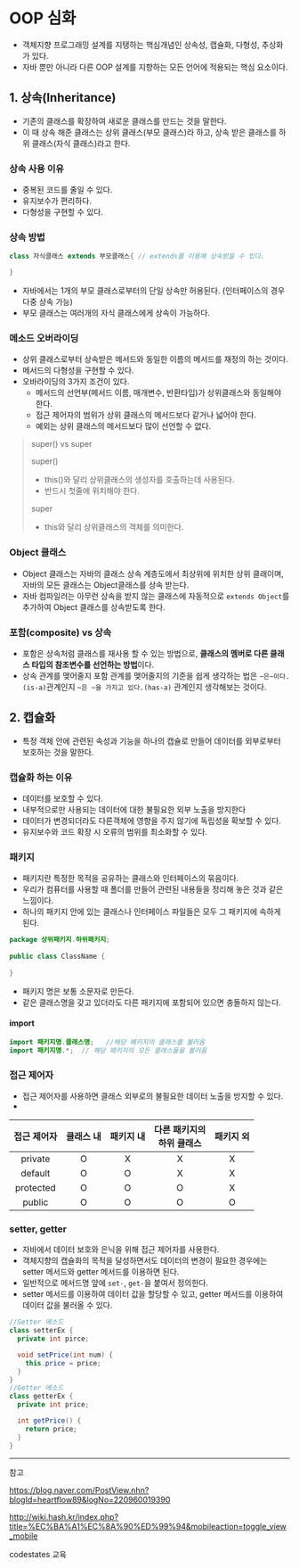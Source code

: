 # OOP 심화

* 객체지향 프로그래밍 설계를 지탱하는 핵심개념인 상속성, 캡슐화, 다형성, 추상화가 있다.
* 자바 뿐만 아니라 다른 OOP 설계를 지향하는 모든 언어에 적용되는 핵심 요소이다.

## 1. 상속(Inheritance)
* 기존의 클래스를 확장하여 새로운 클래스를 만드는 것을 말한다.
* 이 때 상속 해준 클래스는 상위 클래스(부모 클래스)라 하고, 상속 받은 클래스를 하위 클래스(자식 클래스)라고 한다.

### 상속 사용 이유
* 중복된 코드를 줄일 수 있다.
* 유지보수가 편리하다.
* 다형성을 구현할 수 있다.

### 상속 방법
```java
class 자식클래스 extends 부모클래스{ // extends를 이용해 상속받을 수 있다.

}
```
* 자바에서는 1개의 부모 클래스로부터의 단일 상속만 허용된다. (인터페이스의 경우 다중 상속 가능)
* 부모 클래스는 여러개의 자식 클래스에게 상속이 가능하다.


### 메소드 오버라이딩
* 상위 클래스로부터 상속받은 메서드와 동일한 이름의 메서드를 재정의 하는 것이다.
* 메서드의 다형성을 구현할 수 있다.
* 오바라이딩의 3가지 조건이 있다.
  * 메서드의 선언부(메서드 이름, 매개변수, 반환타입)가 상위클래스와 동일해야 한다.
  * 접근 제어자의 범위가 상위 클래스의 메서드보다 같거나 넓어야 한다.
  * 예외는 상위 클래스의 메서드보다 많이 선언할 수 없다.

>super() vs super
> 
> super()
>* this()와 달리 상위클래스의 생성자를 호출하는데 사용된다.
>* 반드시 첫줄에 위치해야 한다.
>
> super
> * this와 달리 상위클래스의 객체를 의미한다.


### Object 클래스
* Object 클래스는 자바의 클래스 상속 계층도에서 최상위에 위치한 상위 클래이며, 자바의 모든 클래스는 Object클래스를 상속 받는다.
* 자바 컴파일러는 아무런 상속을 받지 않는 클래스에 자동적으로 `extends Object`를 추가하여 Object 클래스를 상속받도록 한다.





### 포함(composite) vs 상속
* 포함은 상속처럼 클래스를 재사용 할 수 있는 방법으로, **클래스의 멤버로 다른 클래스 타입의 참조변수를 선언하는 방법**이다.
* 상속 관계를 맺어줄지 포함 관계를 맺어줄지의 기준을 쉽게 생각하는 법은 `~은~이다.(is-a)`관계인지 `~은 ~을 가지고 있다.(has-a)` 관계인지 생각해보는 것이다.

## 2. 캡슐화
* 특정 객체 안에 관련된 속성과 기능을 하나의 캡슐로 만들어 데이터를 외부로부터 보호하는 것을 말한다.

### 캡슐화 하는 이유
* 데이터를 보호할 수 있다.
* 내부적으로만 사용되는 데이터에 대한 불필요한 외부 노출을 방지한다
* 데이터가 변경되더라도 다른객체에 영향을 주지 않기에 독립성을 확보할 수 있다.
* 유지보수와 코드 확장 시 오류의 범위를 최소화할 수 있다.

### 패키지
* 패키지란 특정한 목적을 공유하는 클래스와 인터페이스의 묶음이다.
* 우리가 컴퓨터를 사용할 때 폴더를 만들어 관련된 내용들을 정리해 놓은 것과 같은 느낌이다.
* 하나의 패키지 안에 있는 클래스나 인터페이스 파일들은 모두 그 패키지에 속하게 된다.
```java
package 상위패키지.하위패키지; 
                            
public class ClassName {
    
}
```
* 패키지 명은 보통 소문자로 만든다.
* 같은 클래스명을 갖고 있더라도 다른 패키지에 포함되어 있으면 충돌하지 않는다.
#### import
```java
import 패키지명.클래스명;   //해당 페키지의 클래스를 불러옴
import 패키지명.*;  // 해당 패키지의 모든 클래스들을 불러옴
```

### 접근 제어자

* 접근 제어자를 사용하면 클래스 외부로의 불필요한 데이터 노출을 방지할 수 있다.
* 

|   접근 제어자    |  클래스 내  | 패키지 내  | 다른 패키지의<br>하위 클래스  | 패키지 외  |
|:-----------:|:-------:|:------:|:------------------:|:------:|
|   private   |    O    |   X    |         X          |   X    |
|   default   |    O    |   O    |         X          |   X    |
|  protected  |    O    |   O    |         O          |   X    |
|   public    |    O    |   O    |         O          |   O    |

### setter, getter
* 자바에서 데이터 보호와 은닉을 위해 접근 제어자를 사용한다.
* 객체지향의 캡슐화의 목적을 달성하면서도 데이터의 변경이 필요한 경우에는 setter 메서드와 getter 메서드를 이용하면 된다.
* 일반적으로 메서드명 앞에 `set-`, `get-`을 붙여서 정의한다.
* setter 메서드를 이용하여 데이터 값을 할당할 수 있고, getter 메서드를 이용하여 데이터 값을 불러올 수 있다.
```java
//Setter 메소드
class setterEx {
  private int pirce;

  void setPrice(int num) {
    this.price = price;
  }
}
//Getter 메소드
class getterEx {
  private int price;

  int getPrice() {
    return price;
  }
}
```

___
참고

https://blog.naver.com/PostView.nhn?blogId=heartflow89&logNo=220960019390

http://wiki.hash.kr/index.php?title=%EC%BA%A1%EC%8A%90%ED%99%94&mobileaction=toggle_view_mobile

codestates 교육